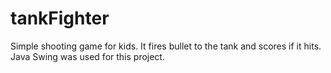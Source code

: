 # tankFighter
Simple shooting game for kids. It fires bullet to the tank and scores if it hits. Java Swing was used for this project.
